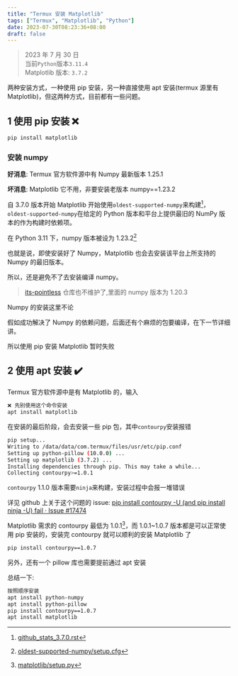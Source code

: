 ```yaml
---
title: "Termux 安装 Matplotlib"
tags: ["Termux", "Matplotlib", "Python"]
date: 2023-07-30T08:23:36+08:00
draft: false
---
```


> 2023 年 7 月 30 日  
> 当前`Python`版本`3.11.4`  
> Matplotlib 版本: `3.7.2`

两种安装方式，一种使用 pip 安装，另一种直接使用 apt 安装(termux 源里有 Matplotlib)，但这两种方式，目前都有一些问题。

## 1 使用 pip 安装 ❌

```bash
pip install matplotlib
```

### 安装 numpy

**好消息**: Termux 官方软件源中有 Numpy 最新版本 1.25.1

**坏消息**: Matplotlib 它不用，非要安装老版本 numpy==1.23.2

自 3.7.0 版本开始 Matplotlib 开始使用`oldest-supported-numpy`来构建[^1]，`oldest-supported-numpy`在给定的 Python 版本和平台上提供最旧的 NumPy 版本的作为构建时依赖项。

在 Python 3.11 下，numpy 版本被设为 1.23.2[^2]

也就是说，即使安装好了 Numpy，Matplotlib 也会去安装该平台上所支持的 Numpy 的最旧版本。

所以，还是避免不了去安装编译 numpy。

> [its-pointless](https://github.com/its-pointless/its-pointless.github.io/tree/master/files/24/dists/termux/extras/binary-aarch64) 仓库也不维护了,里面的 numpy 版本为 1.20.3

Numpy 的安装这里不论

假如成功解决了 Numpy 的依赖问题，后面还有个麻烦的包要编译，在下一节详细讲。

所以使用 pip 安装 Matplotlib 暂时失败

## 2 使用 apt 安装 ✔️

Termux 官方软件源中是有 Matplotlib 的，输入

```bash
❌ 先别使用这个命令安装
apt install matplotlib
```

在安装的最后阶段，会去安装一些 pip 包，其中`contourpy`安装报错

```bash
pip setup...
Writing to /data/data/com.termux/files/usr/etc/pip.conf
Setting up python-pillow (10.0.0) ...
Setting up matplotlib (3.7.2) ...
Installing dependencies through pip. This may take a while...
Collecting contourpy>=1.0.1
```

`contourpy` 1.1.0 版本需要`ninja`来构建，安装过程中会报一堆错误

详见 github 上关于这个问题的 issue: [pip install contourpy -U (and pip install ninja -U) fail · Issue #17474](https://github.com/termux/termux-packages/issues/17474)

Matplotlib 需求的 contourpy 最低为 1.0.1[^3]，而 1.0.1~1.0.7 版本都是可以正常使用 pip 安装的，安装完 contourpy 就可以顺利的安装 Matplotlib 了

```bash
pip install contourpy==1.0.7
```

另外，还有一个 pillow 库也需要提前通过 apt 安装

总结一下:

```bash
按照顺序安装
apt install python-numpy
apt install python-pillow
pip install contourpy==1.0.7
apt install matplotlib
```

[^1]: [github_stats_3.7.0.rst](https://github.com/matplotlib/matplotlib/blob/8c58e422129b00cf203eeb4d9a1c7bd2327a41fc/doc/users/prev_whats_new/github_stats_3.7.0.rst?plain=1#L472)

[^2]: [oldest-supported-numpy/setup.cfg](https://github.com/scipy/oldest-supported-numpy/blob/66810804478e971dd08c8ea3936bca2757a1fbcb/setup.cfg#L65C4-L65C87)

[^3]: [matplotlib/setup.py](https://github.com/matplotlib/matplotlib/blob/c36a03fbe6e64d8540891d705a74c328015b567e/setup.py#L331)
